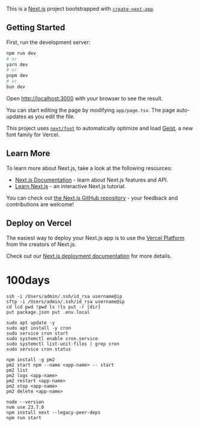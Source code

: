 This is a [Next.js](https://nextjs.org) project bootstrapped with [`create-next-app`](https://nextjs.org/docs/app/api-reference/cli/create-next-app).

## Getting Started

First, run the development server:

```bash
npm run dev
# or
yarn dev
# or
pnpm dev
# or
bun dev
```

Open [http://localhost:3000](http://localhost:3000) with your browser to see the result.

You can start editing the page by modifying `app/page.tsx`. The page auto-updates as you edit the file.

This project uses [`next/font`](https://nextjs.org/docs/app/building-your-application/optimizing/fonts) to automatically optimize and load [Geist](https://vercel.com/font), a new font family for Vercel.

## Learn More

To learn more about Next.js, take a look at the following resources:

- [Next.js Documentation](https://nextjs.org/docs) - learn about Next.js features and API.
- [Learn Next.js](https://nextjs.org/learn) - an interactive Next.js tutorial.

You can check out [the Next.js GitHub repository](https://github.com/vercel/next.js) - your feedback and contributions are welcome!

## Deploy on Vercel

The easiest way to deploy your Next.js app is to use the [Vercel Platform](https://vercel.com/new?utm_medium=default-template&filter=next.js&utm_source=create-next-app&utm_campaign=create-next-app-readme) from the creators of Next.js.

Check out our [Next.js deployment documentation](https://nextjs.org/docs/app/building-your-application/deploying) for more details.
# 100days

```
ssh -i /Users/admin/.ssh/id_rsa username@ip
sftp -i /Users/admin/.ssh/id_rsa username@ip
cd lcd pwd !pwd ls !ls put -r [dir]
put package.json put .env.local
```
```
sudo apt update -y
sudo apt install -y cron
sudo service cron start
sudo systemctl enable cron.service
sudo systemctl list-unit-files | grep cron
sudo service cron status
```
```
npm install -g pm2
pm2 start npm --name <app-name> -- start 
pm2 list
pm2 logs <app-name>
pm2 restart <app-name> 
pm2 stop <app-name> 
pm2 delete <app-name> 
```
```
node --version
nvm use 23.7.0
npm install next --legacy-peer-deps
npm run start
```